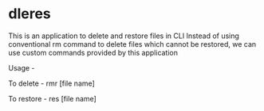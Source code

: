 # dleres

This is an application to delete and restore files in CLI
Instead of using conventional rm command to delete files which cannot be restored, we can use custom commands provided
by this application

Usage - 

To delete -
rmr [file name]

To restore -
res [file name]
